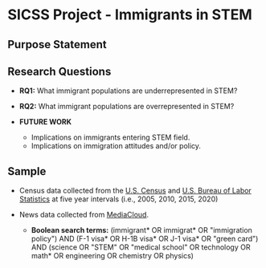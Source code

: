 # SICSS Project - Immigrants in STEM

## Purpose Statement


## Research Questions 

* **RQ1:** What immigrant populations are underrepresented in STEM?
* **RQ2:** What immigrant populations are overrepresented in STEM?

* **FUTURE WORK** 
    + Implications on immigrants entering STEM field.
    + Implications on immigration attitudes and/or policy. 

## Sample

* Census data collected from the [U.S. Census](https://www.census.gov/) and [U.S. Bureau of Labor       Statistics](https://www.bls.gov/) at five year intervals (i.e., 2005, 2010, 2015, 2020)

* News data collected from [MediaCloud](https://mediacloud.org/). 
    + **Boolean search terms:** (immigrant* OR immigrat* OR "immigration policy") AND (F-1 visa* OR H-1B visa* OR J-1 visa* OR "green card") AND (science OR "STEM" OR "medical school" OR technology OR math* OR engineering OR chemistry OR physics)
  
